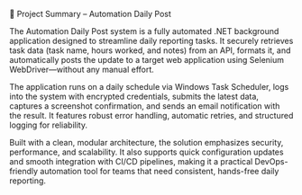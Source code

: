 🚀 Project Summary – Automation Daily Post

The Automation Daily Post system is a fully automated .NET background application designed to streamline daily reporting tasks. It securely retrieves task data (task name, hours worked, and notes) from an API, formats it, and automatically posts the update to a target web application using Selenium WebDriver—without any manual effort.

The application runs on a daily schedule via Windows Task Scheduler, logs into the system with encrypted credentials, submits the latest data, captures a screenshot confirmation, and sends an email notification with the result. It features robust error handling, automatic retries, and structured logging for reliability.

Built with a clean, modular architecture, the solution emphasizes security, performance, and scalability. It also supports quick configuration updates and smooth integration with CI/CD pipelines, making it a practical DevOps-friendly automation tool for teams that need consistent, hands-free daily reporting.
